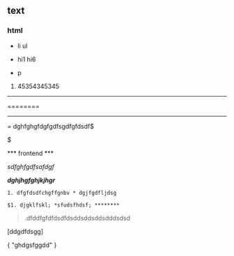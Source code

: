 ## text

### html



* li ul 

* hi1 hi6

* p

1. 45354345345

******** 

========

-------------------

= dghfghgfdgfgdfsgdfgfdsdf$

$$$$$$$$$$$$$$$$$$$$$

*** frontend ***

$$$$

  *sdfghfgdfsafdgf*

  ___dghjhgfghjkjhgr___

```1. dfgfdsdfchgffgnbv * dgjfgdfljdsg```

```$1. djgklfskl; *sfudsfhdsf; ********```

> .dfddfgfdfdsdfdsddsddsddsdddsdsd

[ddgdfdsgg]

{ "ghdgsfggdd" }